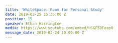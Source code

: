 ```yaml
---
title: 'WhiteSpace: Room for Personal Study'
date: 2019-02-25 15:35:00 Z
position: 15
speaker: Ethan Harrington
media: https://www.youtube.com/embed/HSGF5DFeap0
message_date: 2019-02-24 10:00:00 Z
---
```


